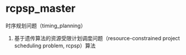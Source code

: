# rcpsp_master
时序规划问题（timing_planning）
  
  1. 基于遗传算法的资源受限计划调度问题（resource-constrained project scheduling problem, rcpsp）算法
